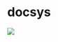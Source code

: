 # docsys
<a href="https://codeclimate.com/github/andela-jkithome/docsys"><img src="https://codeclimate.com/github/andela-jkithome/docsys/badges/gpa.svg" /></a>